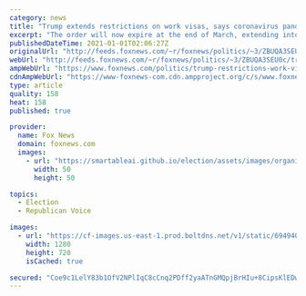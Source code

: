 ```yaml
---
category: news
title: "Trump extends restrictions on work visas, says coronavirus pandemic still disrupts 'American livelihoods'"
excerpt: "The order will now expire at the end of March, extending into President-elect Joe Biden’s first term in office."
publishedDateTime: 2021-01-01T02:06:27Z
originalUrl: "http://feeds.foxnews.com/~r/foxnews/politics/~3/ZBUQA3SEU0c/trump-restrictions-work-visas-coronavirus"
webUrl: "http://feeds.foxnews.com/~r/foxnews/politics/~3/ZBUQA3SEU0c/trump-restrictions-work-visas-coronavirus"
ampWebUrl: "https://www.foxnews.com/politics/trump-restrictions-work-visas-coronavirus.amp"
cdnAmpWebUrl: "https://www-foxnews-com.cdn.ampproject.org/c/s/www.foxnews.com/politics/trump-restrictions-work-visas-coronavirus.amp"
type: article
quality: 158
heat: 158
published: true

provider:
  name: Fox News
  domain: foxnews.com
  images:
    - url: "https://smartableai.github.io/election/assets/images/organizations/foxnews.com-50x50.jpg"
      width: 50
      height: 50

topics:
  - Election
  - Republican Voice

images:
  - url: "https://cf-images.us-east-1.prod.boltdns.net/v1/static/694940094001/21c61f7e-efbd-4fa6-afea-c095980aa956/4eac7bfe-96e7-4176-b642-db1d63cfba5d/1280x720/match/image.jpg"
    width: 1280
    height: 720
    isCached: true

secured: "Coe9c1LelY83b1OfV2NPlIqC8cCnq2PDff2yaATnGMQpjBrHIu+8CipsKlEDwDf1pyjL2VMcZnabr75a878GoEORLzmn0UyovLO56/gkDpCGF+GoxinADWrIHUlxRvn6ECa/HG23c/RUtCLWexeER1MoIk5nq3xhYzcjvCKNPmjIvX3YoWrtXY27Vb3UraM7yrXCD5aZVy056xULAetxZ9GHQBrVyFQ9NXcsGFU6xw2TybSfzE2CnRpLpv+z5qLtbM/tZRIzIw32W5ID6I1U0hnxUy/HlZosOK7LcIZ59WtA0yonLrFI17aINg1RV4Ubv8taYaVbJ3h9kaN6Gs7VmxUfrjMhmxII3f30ulVVkG8=;o+VL19c5Rq47rGPhvrOtCA=="
---
```


